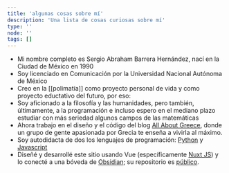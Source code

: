 ```yaml
---
title: 'algunas cosas sobre mí'
description: 'Una lista de cosas curiosas sobre mí'
type: ''
node: ''
tags: []
---
```


- Mi nombre completo es Sergio Abraham Barrera Hernández, nací en la Ciudad de México en 1990
- Soy licenciado en Comunicación por la Universidad Nacional Autónoma de México
- Creo en la [[polimatía]] como proyecto personal de vida y como proyecto eductativo del futuro, por eso:
- Soy aficionado a la filosofía y las humanidades, pero también, últimamente, a la programación e incluso espero en el mediano plazo estudiar con más seriedad algunos campos de las matemáticas
- Ahora trabajo en el diseño y el código del blog [All About Greece](https://itsallaboutgreece.com/es), donde un grupo de gente apasionada por Grecia te enseña a vivirla al máximo.
- Soy autodidacta de dos los lenguajes de programación: [Python](https://www.python.org/) y [Javascript](https://www.javascript.com/)
- Diseñé y desarrollé este sitio usando Vue (específicamente [Nuxt JS](https://nuxtjs.org/)) y lo conecté a una bóveda de [Obsidian](https://obsidian.md/); su repositorio es [público](https://github.com/abrahambahez/sabhz).
